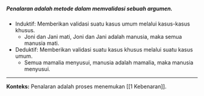 ##### Penalaran adalah metode dalam memvalidasi sebuah argumen.

-   Induktif: Memberikan validasi suatu kasus umum melalui kasus-kasus khusus.
	-   Joni dan Jani mati, Joni dan Jani adalah manusia, maka semua manusia mati.
-   Deduktif: Memberikan validasi suatu kasus khusus melalui suatu kasus umum.
	-   Semua mamalia menyusui, manusia adalah mamalia, maka manusia menyusui.

---
**Konteks:** Penalaran adalah proses menemukan [[1 Kebenaran]].